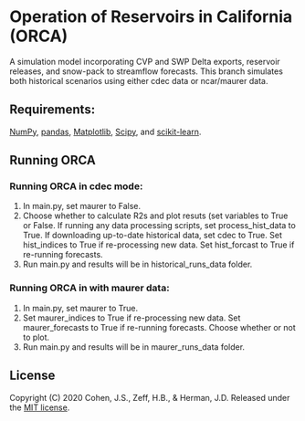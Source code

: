 
# Operation of Reservoirs in California (ORCA)

A simulation model incorporating CVP and SWP Delta exports, reservoir releases, and snow-pack to streamflow forecasts. This branch simulates both historical scenarios using either cdec data or ncar/maurer data.

## Requirements:
[NumPy](http://www.numpy.org/), [pandas](http://pandas.pydata.org/), [Matplotlib](http://matplotlib.org/), [Scipy](http://www.scipy.org/), and [scikit-learn](http://scikit-learn.org/).

## Running ORCA

### Running ORCA in cdec mode:
1. In main.py, set maurer to False.
2. Choose whether to calculate R2s and plot resuts (set variables to True or False. If running any data processing scripts, set process_hist_data to True. If downloading up-to-date historical data, set cdec to True. Set hist_indices to True if re-processing new data. Set hist_forcast to True if re-running forecasts.
3. Run main.py and results will be in historical_runs_data folder.

### Running ORCA in with maurer data:
1. In main.py, set maurer to True.
2.  Set maurer_indices to True if re-processing new data. Set maurer_forecasts to True if re-running forecasts. Choose whether or not to plot.
3. Run main.py and results will be in maurer_runs_data folder.

## License
Copyright (C) 2020 Cohen, J.S., Zeff, H.B., & Herman, J.D. Released under the [MIT license](LICENSE.md).

